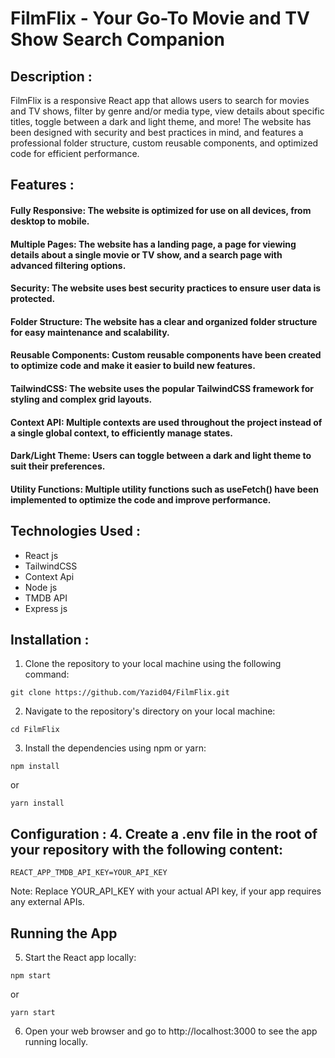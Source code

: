 # FilmFlix - Your Go-To Movie and TV Show Search Companion

## Description : 
FilmFlix is a responsive React app that allows users to search for movies and TV shows, filter by genre and/or media type, view details about specific titles, toggle between a dark and light theme, and more! The website has been designed with security and best practices in mind, and features a professional folder structure, custom reusable components, and optimized code for efficient performance.    
   
   
   
  ## Features : 
  #### Fully Responsive: The website is optimized for use on all devices, from desktop to mobile.
  ####  Multiple Pages: The website has a landing page, a page for viewing details about a single movie or TV show, and a search page with advanced filtering options.   
  ####  Security: The website uses best security practices to ensure user data is protected.  
  ####  Folder Structure: The website has a clear and organized folder structure for easy maintenance and scalability.  
  ####  Reusable Components: Custom reusable components have been created to optimize code and make it easier to build new features.  
  #### TailwindCSS: The website uses the popular TailwindCSS framework for styling and complex grid layouts.  
  ####  Context API: Multiple contexts are used throughout the project instead of a single global context, to efficiently manage states.  
  ####  Dark/Light Theme: Users can toggle between a dark and light theme to suit their preferences.  
  ####  Utility Functions: Multiple utility functions such as useFetch() have been implemented to optimize the code and improve performance.  
   
   
   
  ## Technologies Used :
  * React js
  * TailwindCSS
  * Context Api
  * Node js
  * TMDB API
  * Express js


  ## Installation :
  1. Clone the repository to your local machine using the following command:  
  ```  
  git clone https://github.com/Yazid04/FilmFlix.git
  ```  
  2. Navigate to the repository's directory on your local machine:
  ```  
  cd FilmFlix    
  ```  
  3. Install the dependencies using npm or yarn:   
  ```  
  npm install  
  ```  
   or  
   ```  
   yarn install  
   ```  

  ## Configuration : 4. Create a .env file in the root of your repository with the following content:
  ```
  REACT_APP_TMDB_API_KEY=YOUR_API_KEY
  ```
  Note: Replace YOUR_API_KEY with your actual API key, if your app requires any external APIs.
  
  ## Running the App
  5. Start the React app locally:
  ```
  npm start
  ```
  or 
  ```
  yarn start
  ```
  6. Open your web browser and go to http://localhost:3000 to see the app running locally.
